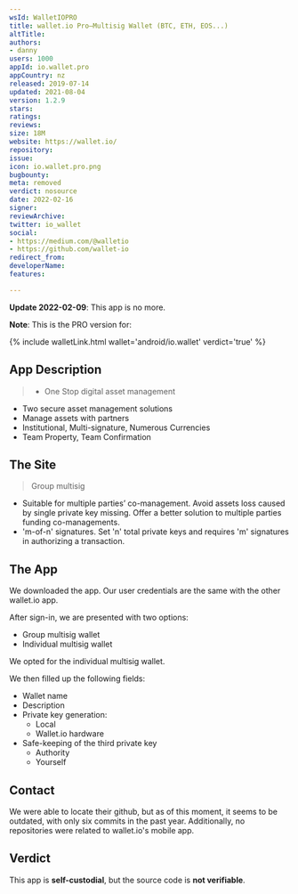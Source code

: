```yaml
---
wsId: WalletIOPRO
title: wallet.io Pro—Multisig Wallet (BTC, ETH, EOS...)
altTitle: 
authors:
- danny
users: 1000
appId: io.wallet.pro
appCountry: nz
released: 2019-07-14
updated: 2021-08-04
version: 1.2.9
stars: 
ratings: 
reviews: 
size: 18M
website: https://wallet.io/
repository: 
issue: 
icon: io.wallet.pro.png
bugbounty: 
meta: removed
verdict: nosource
date: 2022-02-16
signer: 
reviewArchive: 
twitter: io_wallet
social:
- https://medium.com/@walletio
- https://github.com/wallet-io
redirect_from: 
developerName: 
features: 

---
```


**Update 2022-02-09**: This app is no more.

**Note**: This is the PRO version for:

{% include walletLink.html wallet='android/io.wallet' verdict='true' %}

## App Description

> - One Stop digital asset management
- Two secure asset management solutions
- Manage assets with partners
- Institutional, Multi-signature, Numerous Currencies
- Team Property, Team Confirmation 

## The Site

> Group multisig
- Suitable for multiple parties’ co-management. Avoid assets loss caused by single private key missing. Offer a better solution to multiple parties funding co-managements.
- 'm-of-n' signatures. Set 'n' total private keys and requires 'm' signatures in authorizing a transaction.

## The App

We downloaded the app. Our user credentials are the same with the other wallet.io app. 

After sign-in, we are presented with two options: 

- Group multisig wallet
- Individual multisig wallet

We opted for the individual multisig wallet. 

We then filled up the following fields:

- Wallet name
- Description 
- Private key generation: 
  - Local
  - Wallet.io hardware
- Safe-keeping of the third private key
  - Authority
  - Yourself 

## Contact

We were able to locate their github, but as of this moment, it seems to be outdated, with only six commits in the past year. Additionally, no repositories were related to wallet.io's mobile app.

## Verdict

This app is **self-custodial**, but the source code is **not verifiable**.
